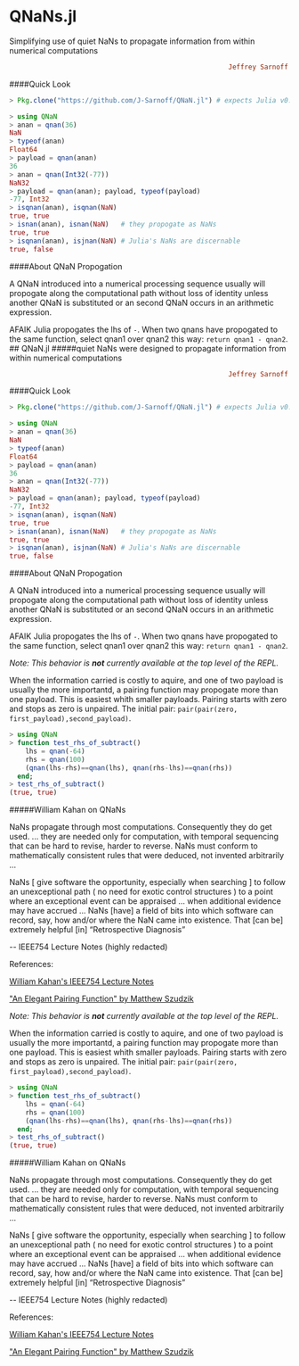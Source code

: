 # QNaNs.jl
Simplifying use of quiet NaNs to propagate information from within numerical computations
```ruby
                                                       Jeffrey Sarnoff © 2016-Mar-26 at New York
```

####Quick Look

```julia
> Pkg.clone("https://github.com/J-Sarnoff/QNaN.jl") # expects Julia v0.4-any
```
```julia
> using QNaN
> anan = qnan(36)
NaN
> typeof(anan)
Float64
> payload = qnan(anan)
36
> anan = qnan(Int32(-77))
NaN32
> payload = qnan(anan); payload, typeof(payload)
-77, Int32
> isqnan(anan), isqnan(NaN)
true, true
> isnan(anan), isnan(NaN)   # they propogate as NaNs
true, true
> isqnan(anan), isjnan(NaN) # Julia's NaNs are discernable
true, false

```
####About QNaN Propogation

A QNaN introduced into a numerical processing sequence usually will propogate along the computational path without loss of identity unless another QNaN is substituted or an second QNaN occurs in an arithmetic expression.

AFAIK Julia propogates the lhs of `-`. When two qnans have propogated to the same function, select qnan1 over qnan2 this way: ```return qnan1 - qnan2```. ## QNaN.jl
#####quiet NaNs were designed to propagate information from within numerical computations
```ruby
                                                       Jeffrey Sarnoff © 2016-Mar-26 at New York
```

####Quick Look

```julia
> Pkg.clone("https://github.com/J-Sarnoff/QNaN.jl") # expects Julia v0.4-any
```
```julia
> using QNaN
> anan = qnan(36)
NaN
> typeof(anan)
Float64
> payload = qnan(anan)
36
> anan = qnan(Int32(-77))
NaN32
> payload = qnan(anan); payload, typeof(payload)
-77, Int32
> isqnan(anan), isqnan(NaN)
true, true
> isnan(anan), isnan(NaN)   # they propogate as NaNs
true, true
> isqnan(anan), isjnan(NaN) # Julia's NaNs are discernable
true, false

```
####About QNaN Propogation

A QNaN introduced into a numerical processing sequence usually will propogate along the computational path without loss of identity unless another QNaN is substituted or an second QNaN occurs in an arithmetic expression.

AFAIK Julia propogates the lhs of `-`. When two qnans have propogated to the same function, select qnan1 over qnan2 this way: ```return qnan1 - qnan2```. 

*Note: This behavior is **not** currently available at the top level of the REPL.*

When the information carried is costly to aquire, and one of two payload is usually the more importantd,  a pairing function may propogate more than one payload.  This is easiest whith smaller payloads. Pairing starts with zero and stops as zero is unpaired.  The initial pair: ``pair(pair(zero, first_payload),second_payload)``.


```julia
> using QNaN
> function test_rhs_of_subtract()
    lhs = qnan(-64)
    rhs = qnan(100)
    (qnan(lhs-rhs)==qnan(lhs), qnan(rhs-lhs)==qnan(rhs))
  end;
> test_rhs_of_subtract()
(true, true)
```


#####William Kahan on QNaNs

NaNs propagate through most computations. Consequently they do get used. ... they are needed only for computation, with temporal sequencing that can be hard to revise, harder to reverse. NaNs must conform to mathematically consistent rules that were deduced, not invented arbitrarily ...

NaNs [ give software the opportunity, especially when searching ] to follow an unexceptional path ( no need for exotic control structures ) to a point where an exceptional event can be appraised ... when additional evidence may have accrued ...  NaNs [have] a field of bits into which software can record, say, how and/or where the NaN came into existence. That [can be] extremely helpful [in] “Retrospective Diagnosis”

-- IEEE754 Lecture Notes (highly redacted)

References:

[William Kahan's IEEE754 Lecture Notes](http://www.eecs.berkeley.edu/~wkahan/ieee754status/IEEE754.PDF)

["An Elegant Pairing Function" by Matthew Szudzik](http://szudzik.com/ElegantPairing.pdf)


<!---
[![Build Status](https://travis-ci.org/JeffreySarnoff/QNaN.jl.svg?branch=master)](https://travis-ci.org/JeffreySarnoff/QNaN.jl)
--->


*Note: This behavior is **not** currently available at the top level of the REPL.*

When the information carried is costly to aquire, and one of two payload is usually the more importantd,  a pairing function may propogate more than one payload.  This is easiest whith smaller payloads. Pairing starts with zero and stops as zero is unpaired.  The initial pair: ``pair(pair(zero, first_payload),second_payload)``.


```julia
> using QNaN
> function test_rhs_of_subtract()
    lhs = qnan(-64)
    rhs = qnan(100)
    (qnan(lhs-rhs)==qnan(lhs), qnan(rhs-lhs)==qnan(rhs))
  end;
> test_rhs_of_subtract()
(true, true)
```


#####William Kahan on QNaNs

NaNs propagate through most computations. Consequently they do get used. ... they are needed only for computation, with temporal sequencing that can be hard to revise, harder to reverse. NaNs must conform to mathematically consistent rules that were deduced, not invented arbitrarily ...

NaNs [ give software the opportunity, especially when searching ] to follow an unexceptional path ( no need for exotic control structures ) to a point where an exceptional event can be appraised ... when additional evidence may have accrued ...  NaNs [have] a field of bits into which software can record, say, how and/or where the NaN came into existence. That [can be] extremely helpful [in] “Retrospective Diagnosis”

-- IEEE754 Lecture Notes (highly redacted)

References:

[William Kahan's IEEE754 Lecture Notes](http://www.eecs.berkeley.edu/~wkahan/ieee754status/IEEE754.PDF)

["An Elegant Pairing Function" by Matthew Szudzik](http://szudzik.com/ElegantPairing.pdf)


<!---
[![Build Status](https://travis-ci.org/JeffreySarnoff/QNaN.jl.svg?branch=master)](https://travis-ci.org/JeffreySarnoff/QNaN.jl)
--->

